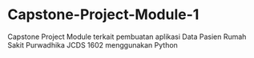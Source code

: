 # Capstone-Project-Module-1
Capstone Project Module terkait pembuatan aplikasi Data Pasien Rumah Sakit Purwadhika JCDS 1602 menggunakan Python
